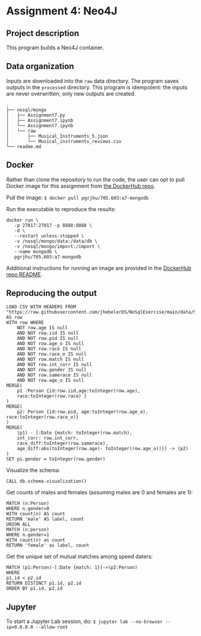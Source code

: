 # Assignment 4: Neo4J

## Project description

This program builds a Neo4J container.

## Data organization

Inputs are downloaded into the `raw` data directory. The program saves outputs in the `processed` directory. This program is idempotent: the inputs are never overwritten; only new outputs are created.
```
.
├── nosql/mongo
│   ├── Assignment7.py
│   ├── Assignment7.ipynb
│   └── Assignment7.ipynb
│   └── raw
│       ├── Musical_Instruments_5.json
│       └── Musical_instruments_reviews.csv
└── readme.md
```

## Docker

Rather than clone the repository to run the code, the user can opt to pull Docker image for this assignment from [the DockerHub repo](https://hub.docker.com/repository/docker/pgrjhu/705.603/general).

Pull the image: `$ docker pull pgrjhu/705.603:a7-mongodb`

Run the executable to reproduce the results: 
```
docker run \
   -p 27017:27017 -p 8888:8888 \
   -d \
   --restart unless-stopped \
   -v /nosql/mongo/data:/data/db \
   -v /nosql/mongo/import:/import \
   --name mongodb \
   pgrjhu/705.603:a7-mongodb
```

Additional instructions for running an image are provided in the [DockerHub repo README](https://hub.docker.com/repository/docker/pgrjhu/705.603/general).


## Reproducing the output


```
LOAD CSV WITH HEADERS FROM "https://raw.githubusercontent.com/jhebelerDS/NoSqlExercise/main/data/SpeedDatingData.csv" AS row
WITH row WHERE
    NOT row.age IS null
    AND NOT row.iid IS null
    AND NOT row.pid IS null
    AND NOT row.age_o IS null
    AND NOT row.race IS null
    AND NOT row.race_o IS null
    AND NOT row.match IS null
    AND NOT row.int_corr IS null
    AND NOT row.gender IS null
    AND NOT row.samerace IS null
    AND NOT row.age_o IS null
MERGE(
    p1 :Person {id:row.iid,age:toInteger(row.age),
    race:toInteger(row.race) }
)
MERGE(
    p2: Person {id:row.pid, age:toInteger(row.age_o), race:toInteger(row.race_o)}
)
MERGE(
    (p1) - [:Date {match: toInteger(row.match),
    int_corr: row.int_corr,
    race_diff:toInteger(row.samerace),
    age_diff:abs(toInteger(row.age)- toInteger(row.age_o))}] -> (p2)
)
SET p1.gender = toInteger(row.gender)
```


Visualize the schema:
```
CALL db.schema.visualization()
```

Get counts of males and females (assuming males are 0 and females are 1):
```
MATCH (n:Person)
WHERE n.gender=0
WITH count(n) AS count
RETURN 'male' AS label, count
UNION ALL
MATCH (n:person)
WHERE n.gender=1
WITH count(n) as count
RETURN 'female' as label, count
```

Get the unique set of mutual matches among speed daters:
```
MATCH (p1:Person)-[:Date {match: 1}]->(p2:Person)
WHERE
p1.id < p2.id
RETURN DISTINCT p1.id, p2.id
ORDER BY p1.id, p2.id
```

## Jupyter

To start a Jupyter Lab session, do:
`$ jupyter lab --no-browser --ip=0.0.0.0 --allow-root`
